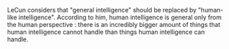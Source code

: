 LeCun considers that "general intelligence" should be replaced by "human-like  intelligence". According to him, human intelligence is general only from the human perspective : there is an incredibly bigger amount of things that human intelligence cannot handle than things human intelligence can handle.